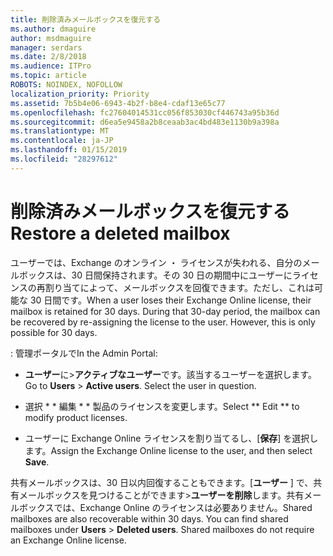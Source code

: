 ```yaml
---
title: 削除済みメールボックスを復元する
ms.author: dmaguire
author: msdmaguire
manager: serdars
ms.date: 2/8/2018
ms.audience: ITPro
ms.topic: article
ROBOTS: NOINDEX, NOFOLLOW
localization_priority: Priority
ms.assetid: 7b5b4e06-6943-4b2f-b8e4-cdaf13e65c77
ms.openlocfilehash: fc27604014531cc056f853030cf446743a95b36d
ms.sourcegitcommit: d6ea5e9458a2b8ceaab3ac4bd483e1130b9a398a
ms.translationtype: MT
ms.contentlocale: ja-JP
ms.lasthandoff: 01/15/2019
ms.locfileid: "28297612"
---
```

# <a name="restore-a-deleted-mailbox"></a><span data-ttu-id="0d6ac-102">削除済みメールボックスを復元する</span><span class="sxs-lookup"><span data-stu-id="0d6ac-102">Restore a deleted mailbox</span></span>

<span data-ttu-id="0d6ac-p101">ユーザーでは、Exchange のオンライン ・ ライセンスが失われる、自分のメールボックスは、30 日間保持されます。その 30 日の期間中にユーザーにライセンスの再割り当てによって、メールボックスを回復できます。ただし、これは可能な 30 日間です。</span><span class="sxs-lookup"><span data-stu-id="0d6ac-p101">When a user loses their Exchange Online license, their mailbox is retained for 30 days. During that 30-day period, the mailbox can be recovered by re-assigning the license to the user. However, this is only possible for 30 days.</span></span>
  
<span data-ttu-id="0d6ac-106">: 管理ポータルで</span><span class="sxs-lookup"><span data-stu-id="0d6ac-106">In the Admin Portal:</span></span>
  
- <span data-ttu-id="0d6ac-p102">**ユーザー**に\>**アクティブなユーザー**です。該当するユーザーを選択します。</span><span class="sxs-lookup"><span data-stu-id="0d6ac-p102">Go to **Users** \> **Active users**. Select the user in question.</span></span>
    
- <span data-ttu-id="0d6ac-109">選択 \* \* 編集 \* \* 製品のライセンスを変更します。</span><span class="sxs-lookup"><span data-stu-id="0d6ac-109">Select \*\* Edit \*\* to modify product licenses.</span></span> 
    
- <span data-ttu-id="0d6ac-110">ユーザーに Exchange Online ライセンスを割り当てるし、[**保存**] を選択します。</span><span class="sxs-lookup"><span data-stu-id="0d6ac-110">Assign the Exchange Online license to the user, and then select **Save**.</span></span>
    
<span data-ttu-id="0d6ac-p103">共有メールボックスは、30 日以内回復することもできます。[**ユーザー** ] で、共有メールボックスを見つけることができます\>**ユーザーを削除**します。共有メールボックスでは、Exchange Online のライセンスは必要ありません。</span><span class="sxs-lookup"><span data-stu-id="0d6ac-p103">Shared mailboxes are also recoverable within 30 days. You can find shared mailboxes under **Users** \> **Deleted users**. Shared mailboxes do not require an Exchange Online license.</span></span>
  

